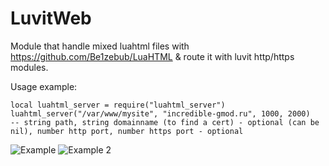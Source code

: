 # LuvitWeb

Module that handle mixed luahtml files with https://github.com/Be1zebub/LuaHTML & route it with luvit http/https modules.

Usage example:
```
local luahtml_server = require("luahtml_server")
luahtml_server("/var/www/mysite", "incredible-gmod.ru", 1000, 2000)
-- string path, string domainname (to find a cert) - optional (can be nil), number http port, number https port - optional
```

![Example](https://i.imgur.com/nA0uH67.png)
![Example 2](https://i.imgur.com/UikjNLt.png)
